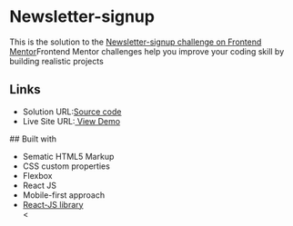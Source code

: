 # Newsletter-signup
This is the solution to the <a href ="https://www.frontendmentor.io/challenges/newsletter-signup-form-with-success-message-3FC1AZbNrv/hub">Newsletter-signup challenge on  Frontend Mentor</a>Frontend Mentor challenges help you improve your coding skill by building realistic projects 
## Links
<ul>
  <li>Solution URL:<a href ="">Source code </a></li>
  <li>Live Site URL:<a href = ""> View Demo </a></li>
</ul>
## Built with 
<ul>
  <li>Sematic HTML5 Markup</li>
  <li>CSS custom properties</li>
  <li>Flexbox</li>
  <li>React JS</li>
  <li>Mobile-first approach</li>
  <li><a href ="">React-JS library </a></li>
<
</ul>
